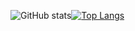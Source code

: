 ![GitHub stats](https://github-readme-stats.vercel.app/api?username=Jailbreak-Update&show_icons=true&theme=radical)[![Top Langs](https://github-readme-stats.vercel.app/api/top-langs/?username=Jailbreak-Update&langs_count=8)](https://github.com/anuraghazra/github-readme-stats)

